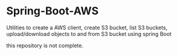 # Spring-Boot-AWS
Utilities to create a AWS client, create S3 bucket, list S3 buckets, upload/download objects to and from S3 bucket using spring Boot

this repository is not complete. 
